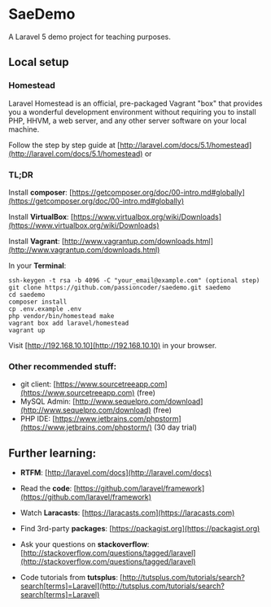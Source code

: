 # SaeDemo

A Laravel 5 demo project for teaching purposes. 


## Local setup

### Homestead

Laravel Homestead is an official, pre-packaged Vagrant "box" that provides you a wonderful development environment without requiring you to install PHP, HHVM, a web server, and any other server software on your local machine.

Follow the step by step guide at [http://laravel.com/docs/5.1/homestead](http://laravel.com/docs/5.1/homestead) or

### TL;DR

Install __composer__:
[https://getcomposer.org/doc/00-intro.md#globally](https://getcomposer.org/doc/00-intro.md#globally)

Install __VirtualBox__:
[https://www.virtualbox.org/wiki/Downloads](https://www.virtualbox.org/wiki/Downloads)

Install __Vagrant__:
[http://www.vagrantup.com/downloads.html](http://www.vagrantup.com/downloads.html)

In your __Terminal__:
	
	ssh-keygen -t rsa -b 4096 -C "your_email@example.com" (optional step)
	git clone https://github.com/passioncoder/saedemo.git saedemo
	cd saedemo
	composer install
	cp .env.example .env
    php vendor/bin/homestead make
    vagrant box add laravel/homestead
	vagrant up

Visit [http://192.168.10.10](http://192.168.10.10) in your browser.

### Other recommended stuff:

- git client: [https://www.sourcetreeapp.com](https://www.sourcetreeapp.com) (free)
- MySQL Admin: [http://www.sequelpro.com/download](http://www.sequelpro.com/download) (free)
- PHP IDE: [https://www.jetbrains.com/phpstorm](https://www.jetbrains.com/phpstorm/) (30 day trial)


## Further learning:

- __RTFM__:
[http://laravel.com/docs](http://laravel.com/docs)

- Read the __code__:
[https://github.com/laravel/framework](https://github.com/laravel/framework)

- Watch __Laracasts__:
[https://laracasts.com](https://laracasts.com)

- Find 3rd-party __packages__:
[https://packagist.org](https://packagist.org)

- Ask your questions on __stackoverflow__:
[http://stackoverflow.com/questions/tagged/laravel](http://stackoverflow.com/questions/tagged/laravel)

- Code tutorials from __tutsplus__:
[http://tutsplus.com/tutorials/search?search[terms]=Laravel](http://tutsplus.com/tutorials/search?search[terms]=Laravel)
